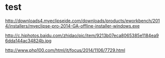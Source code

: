 test
====
http://downloads4.myeclipseide.com/downloads/products/eworkbench/2014/installers/myeclipse-pro-2014-GA-offline-installer-windows.exe



http://c.hiphotos.baidu.com/zhidao/pic/item/9213b07eca8065385e1184ea96dda144ac34824b.jpg



http://www.php100.com/html/it/focus/2014/1106/7729.html
